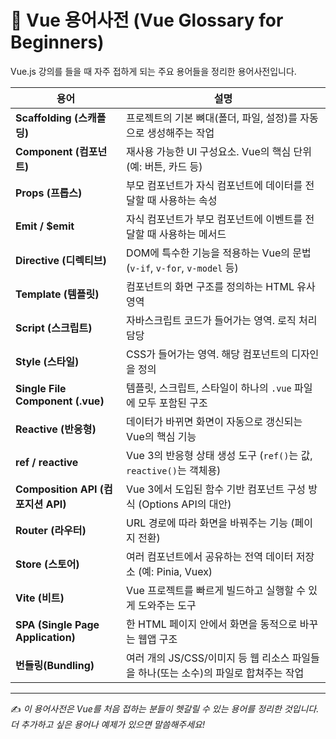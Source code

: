 # 📘 Vue 용어사전 (Vue Glossary for Beginners)

Vue.js 강의를 들을 때 자주 접하게 되는 주요 용어들을 정리한 용어사전입니다.

| 용어                               | 설명                                                                                 |
| ---------------------------------- | ------------------------------------------------------------------------------------ |
| **Scaffolding (스캐폴딩)**         | 프로젝트의 기본 뼈대(폴더, 파일, 설정)를 자동으로 생성해주는 작업                    |
| **Component (컴포넌트)**           | 재사용 가능한 UI 구성요소. Vue의 핵심 단위 (예: 버튼, 카드 등)                       |
| **Props (프롭스)**                 | 부모 컴포넌트가 자식 컴포넌트에 데이터를 전달할 때 사용하는 속성                     |
| **Emit / $emit**                   | 자식 컴포넌트가 부모 컴포넌트에 이벤트를 전달할 때 사용하는 메서드                   |
| **Directive (디렉티브)**           | DOM에 특수한 기능을 적용하는 Vue의 문법 (`v-if`, `v-for`, `v-model` 등)              |
| **Template (템플릿)**              | 컴포넌트의 화면 구조를 정의하는 HTML 유사 영역                                       |
| **Script (스크립트)**              | 자바스크립트 코드가 들어가는 영역. 로직 처리 담당                                    |
| **Style (스타일)**                 | CSS가 들어가는 영역. 해당 컴포넌트의 디자인을 정의                                   |
| **Single File Component (.vue)**   | 템플릿, 스크립트, 스타일이 하나의 `.vue` 파일에 모두 포함된 구조                     |
| **Reactive (반응형)**              | 데이터가 바뀌면 화면이 자동으로 갱신되는 Vue의 핵심 기능                             |
| **ref / reactive**                 | Vue 3의 반응형 상태 생성 도구 (`ref()`는 값, `reactive()`는 객체용)                  |
| **Composition API (컴포지션 API)** | Vue 3에서 도입된 함수 기반 컴포넌트 구성 방식 (Options API의 대안)                   |
| **Router (라우터)**                | URL 경로에 따라 화면을 바꿔주는 기능 (페이지 전환)                                   |
| **Store (스토어)**                 | 여러 컴포넌트에서 공유하는 전역 데이터 저장소 (예: Pinia, Vuex)                      |
| **Vite (비트)**                    | Vue 프로젝트를 빠르게 빌드하고 실행할 수 있게 도와주는 도구                          |
| **SPA (Single Page Application)**  | 한 HTML 페이지 안에서 화면을 동적으로 바꾸는 웹앱 구조                               |
| **번들링(Bundling)**               | 여러 개의 JS/CSS/이미지 등 웹 리소스 파일들을 하나(또는 소수)의 파일로 합쳐주는 작업 |

---

✍️ _이 용어사전은 Vue를 처음 접하는 분들이 헷갈릴 수 있는 용어를 정리한 것입니다. 더 추가하고 싶은 용어나 예제가 있으면 말씀해주세요!_
